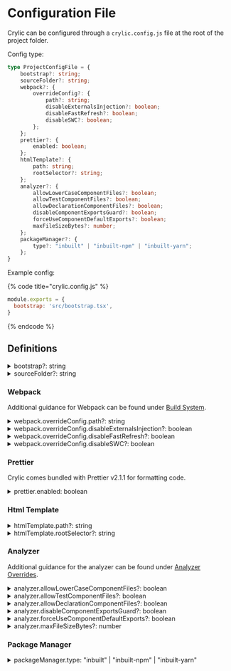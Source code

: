 # Configuration File

Crylic can be configured through a `crylic.config.js` file at the root of the project folder.

Config type:

```typescript
type ProjectConfigFile = {
    bootstrap?: string;
    sourceFolder?: string;
    webpack?: {
        overrideConfig?: {
            path?: string;
            disableExternalsInjection?: boolean;
            disableFastRefresh?: boolean;
            disableSWC?: boolean;
        };
    };
    prettier?: {
        enabled: boolean;
    };
    htmlTemplate?: {
        path: string;
        rootSelector?: string;
    };
    analyzer?: {
        allowLowerCaseComponentFiles?: boolean;
        allowTestComponentFiles?: boolean;
        allowDeclarationComponentFiles?: boolean;
        disableComponentExportsGuard?: boolean;
        forceUseComponentDefaultExports?: boolean;
        maxFileSizeBytes?: number;
    };
    packageManager?: {
        type?: "inbuilt" | "inbuilt-npm" | "inbuilt-yarn";
    };
}
```

Example config:

{% code title="crylic.config.js" %}
```javascript
module.exports = {
  bootstrap: 'src/bootstrap.tsx',
}
```
{% endcode %}

## Definitions

<details>

<summary>bootstrap?: string</summary>

_Default: undefined_

Defines a path to the [bootstrap file](../onboarding/bootstrap-file.md) for the project, relative to the project root. A bootstrap file defines a React component that encapsulates the component rendered by a frame, allowing providers, and similar constructs, to be setup within each frame.

</details>

<details>

<summary>sourceFolder?: string</summary>

_Default: "src/"_

Defines the root folder for all source files, relative to the project root. Currently only one source folder is supported.

</details>

### Webpack

Additional guidance for Webpack can be found under [Build System](../onboarding/build-system.md).

<details>

<summary>webpack.overrideConfig.path?: string</summary>

_Default: undefined_

Defines a path to the [Webpack override file](../onboarding/build-system.md#customizing-webpack) for the project, relative to the project root. The Webpack override file defines a function that overrides the active Webpack config.

</details>

<details>

<summary>webpack.overrideConfig.disableExternalsInjection?: boolean</summary>

_Default: false_

By default Crylic will inject packaged versions of some NPM packages, such as React & React Refresh, which allows new projects to be worked on without installing dependencies.

If this is causing issues, this feature can be disabled, but be sure to either add React Refresh to the project dependencies or set `webpack.overrideConfig.disableFastRefresh` to `true`.

</details>

<details>

<summary>webpack.overrideConfig.disableFastRefresh?: boolean</summary>

_Default: false_

Disables React Fast Refresh, which may improve stability of making changes but will slow down the speed at which changes will be reflected in a frame.

</details>

<details>

<summary>webpack.overrideConfig.disableSWC?: boolean</summary>

_Default: false_

Replaces SWC loader in the Webpack config with an equivalent Babel config. SWC is much faster than Babel at transpilation so this option is not recommended.

</details>

### Prettier

Crylic comes bundled with Prettier v2.1.1 for formatting code.

<details>

<summary>prettier.enabled: boolean</summary>

_Default: Enabled if Prettier is installed within package.json_

Enables Prettier formatting of edited code.

</details>

### Html Template

<details>

<summary>htmlTemplate.path?: string</summary>

_Default: "public/index.html"_

Defines a path to the HTML template file for the project, relative to the project root.

</details>

<details>

<summary>htmlTemplate.rootSelector?: string</summary>

_Default: "root"_

Defines the root element selector used to reference the element within the HTML template that ReactDOM will render to.

</details>

### Analyzer

Additional guidance for the analyzer can be found under [Analyzer Overrides](../onboarding/analyzer-overrides.md).

<details>

<summary>analyzer.allowLowerCaseComponentFiles?: boolean</summary>

_Default: false_

Allows files that start with a lower case letter to be considered as component files.

</details>

<details>

<summary>analyzer.allowTestComponentFiles?: boolean</summary>

_Default: false_

Allows test files (files with `.test.` in the name) to be considered as component files.

</details>

<details>

<summary>analyzer.allowDeclarationComponentFiles?: boolean</summary>

_Default: false_

Allows declaration files (files that end with `.d.ts`) to be considered as component files.

</details>

<details>

<summary>analyzer.disableComponentExportsGuard?: boolean</summary>

_Default: false_

Forces a fallback default export to be used if the static analysis engine fails to pick up a component in a source file.

</details>

<details>

<summary>analyzer.forceUseComponentDefaultExports?: boolean</summary>

_Default: false_

Forces components to always use default exports instead of relying on the static analysis engine to pick to most likely component export.

</details>

<details>

<summary>analyzer.maxFileSizeBytes?: number</summary>

_Default: 50kb_

Specifies the largest file size that will be processed by the static analysis engine.

</details>

### Package Manager

<details>

<summary>packageManager.type: "inbuilt" | "inbuilt-npm" | "inbuilt-yarn"</summary>

_Default: "inbuilt"_

Configures which package manager is used to install deps.

* `inbuilt` - auto selects `inbuilt-yarn` if a `yarn.lock` file is present in the project root, otherwise defaults to `inbuilt-npm`
* `inbuilt-npm` - runs a packaged version of npm
* `inbuilt-yarn` - runs a packaged version of yarn

</details>
